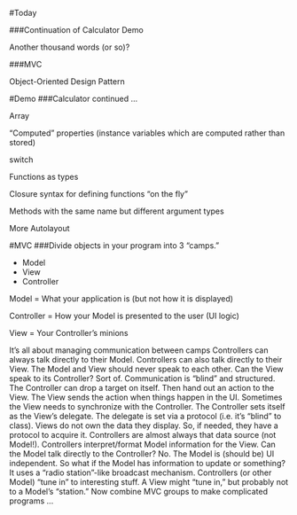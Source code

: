 
#Today

###Continuation of Calculator Demo

Another thousand words (or so)?

###MVC

Object-Oriented Design Pattern


#Demo
###Calculator continued …
 
Array<T>
 
“Computed” properties (instance variables which are computed rather than stored)
 
switch
 
Functions as types
 
Closure syntax for defining functions “on the fly”
 
Methods with the same name but different argument types
 
More Autolayout


#MVC 
###Divide objects in your program into 3 “camps.”
- Model
- View
- Controller


Model = What your application is (but not how it is displayed)

Controller = How your Model is presented to the user (UI logic)
 
View = Your Controller’s minions

 It’s all about managing communication between camps
  Controllers can always talk directly to their Model.
  Controllers can also talk directly to their View.
  The Model and View should never speak to each other.
  Can the View speak to its Controller?
  Sort of. Communication is “blind” and structured.
  The Controller can drop a target on itself.
  Then hand out an action to the View.
  The View sends the action when things happen in the UI.
  Sometimes the View needs to synchronize with the Controller.
  The Controller sets itself as the View’s delegate.
  The delegate is set via a protocol (i.e. it’s “blind” to class).
  Views do not own the data they display.
  So, if needed, they have a protocol to acquire it.
  Controllers are almost always that data source (not Model!).
  Controllers interpret/format Model information for the View.
  Can the Model talk directly to the Controller?
  No. The Model is (should be) UI independent.
  So what if the Model has information to update or something?
  It uses a “radio station”-like broadcast mechanism.
  Controllers (or other Model) “tune in” to interesting stuff.
  A View might “tune in,” but probably not to a Model’s “station.”
  Now combine MVC groups to make complicated programs ...
